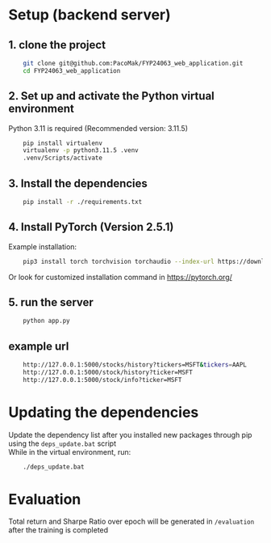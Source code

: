 # Setup (backend server)

## 1. clone the project
```bash
    git clone git@github.com:PacoMak/FYP24063_web_application.git
    cd FYP24063_web_application
```

## 2. Set up and activate the Python virtual environment
Python 3.11 is required (Recommended version: 3.11.5)
```bash
    pip install virtualenv
    virtualenv -p python3.11.5 .venv
    .venv/Scripts/activate
```
## 3. Install the dependencies
```bash
    pip install -r ./requirements.txt
```
## 4. Install PyTorch (Version 2.5.1)
Example installation: 
```bash
    pip3 install torch torchvision torchaudio --index-url https://download.pytorch.org/whl/cu124
```
Or look for customized installation command in https://pytorch.org/

## 5. run the server
```bash
    python app.py
```

## example url
```bash
    http://127.0.0.1:5000/stocks/history?tickers=MSFT&tickers=AAPL
    http://127.0.0.1:5000/stock/history?ticker=MSFT
    http://127.0.0.1:5000/stock/info?ticker=MSFT
```

# Updating the dependencies
Update the dependency list after you installed new packages through pip using the `deps_update.bat` script \
While in the virtual environment, run:
```bash
    ./deps_update.bat
```

# Evaluation
Total return and Sharpe Ratio over epoch will be generated in `/evaluation` after the training is completed





